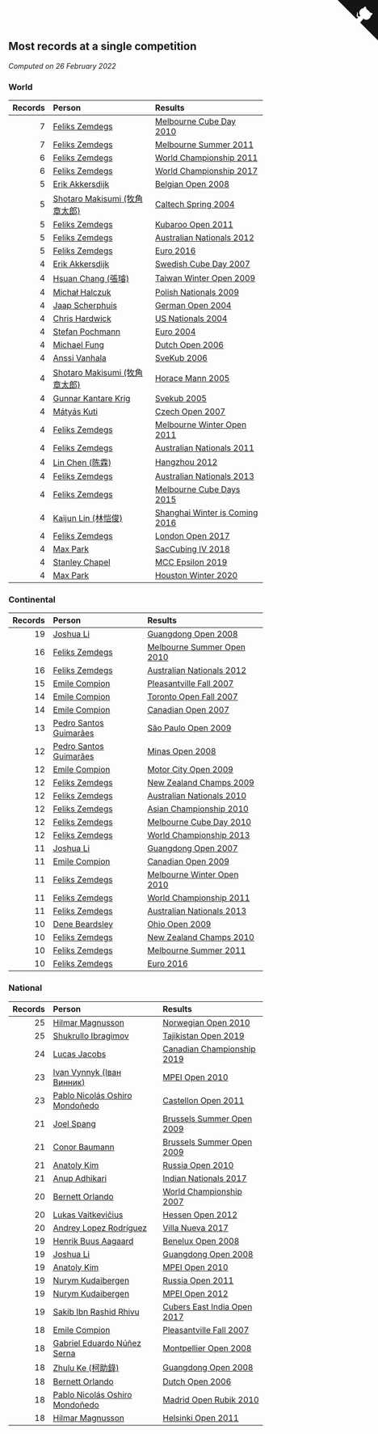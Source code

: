 ## Most records at a single competition

*Computed on 26 February 2022*


### World

| Records | Person | Results |
| ---: | :--- | :--- |
| 7 | [Feliks Zemdegs](https://www.worldcubeassociation.org/persons/2009ZEMD01) | [Melbourne Cube Day 2010](https://www.worldcubeassociation.org/competitions/MelbourneCubeDay2010/results/by_person#2009ZEMD01) |
| 7 | [Feliks Zemdegs](https://www.worldcubeassociation.org/persons/2009ZEMD01) | [Melbourne Summer 2011](https://www.worldcubeassociation.org/competitions/MelbourneSummer2011/results/by_person#2009ZEMD01) |
| 6 | [Feliks Zemdegs](https://www.worldcubeassociation.org/persons/2009ZEMD01) | [World Championship 2011](https://www.worldcubeassociation.org/competitions/WC2011/results/by_person#2009ZEMD01) |
| 6 | [Feliks Zemdegs](https://www.worldcubeassociation.org/persons/2009ZEMD01) | [World Championship 2017](https://www.worldcubeassociation.org/competitions/WC2017/results/by_person#2009ZEMD01) |
| 5 | [Erik Akkersdijk](https://www.worldcubeassociation.org/persons/2005AKKE01) | [Belgian Open 2008](https://www.worldcubeassociation.org/competitions/BelgianOpen2008/results/by_person#2005AKKE01) |
| 5 | [Shotaro Makisumi (牧角章太郎)](https://www.worldcubeassociation.org/persons/2003MAKI01) | [Caltech Spring 2004](https://www.worldcubeassociation.org/competitions/CaltechSpring2004/results/by_person#2003MAKI01) |
| 5 | [Feliks Zemdegs](https://www.worldcubeassociation.org/persons/2009ZEMD01) | [Kubaroo Open 2011](https://www.worldcubeassociation.org/competitions/KubarooOpen2011/results/by_person#2009ZEMD01) |
| 5 | [Feliks Zemdegs](https://www.worldcubeassociation.org/persons/2009ZEMD01) | [Australian Nationals 2012](https://www.worldcubeassociation.org/competitions/AustralianNationals2012/results/by_person#2009ZEMD01) |
| 5 | [Feliks Zemdegs](https://www.worldcubeassociation.org/persons/2009ZEMD01) | [Euro 2016](https://www.worldcubeassociation.org/competitions/Euro2016/results/by_person#2009ZEMD01) |
| 4 | [Erik Akkersdijk](https://www.worldcubeassociation.org/persons/2005AKKE01) | [Swedish Cube Day 2007](https://www.worldcubeassociation.org/competitions/SwedishCubeDay2007/results/by_person#2005AKKE01) |
| 4 | [Hsuan Chang (張璿)](https://www.worldcubeassociation.org/persons/2008CHAN09) | [Taiwan Winter Open 2009](https://www.worldcubeassociation.org/competitions/TaiwanWinterOpen2009/results/by_person#2008CHAN09) |
| 4 | [Michał Halczuk](https://www.worldcubeassociation.org/persons/2006HALC01) | [Polish Nationals 2009](https://www.worldcubeassociation.org/competitions/Poland2009/results/by_person#2006HALC01) |
| 4 | [Jaap Scherphuis](https://www.worldcubeassociation.org/persons/2003SCHE01) | [German Open 2004](https://www.worldcubeassociation.org/competitions/GermanOpen2004/results/by_person#2003SCHE01) |
| 4 | [Chris Hardwick](https://www.worldcubeassociation.org/persons/2003HARD01) | [US Nationals 2004](https://www.worldcubeassociation.org/competitions/US2004/results/by_person#2003HARD01) |
| 4 | [Stefan Pochmann](https://www.worldcubeassociation.org/persons/2003POCH01) | [Euro 2004](https://www.worldcubeassociation.org/competitions/Euro2004/results/by_person#2003POCH01) |
| 4 | [Michael Fung](https://www.worldcubeassociation.org/persons/2005FUNG01) | [Dutch Open 2006](https://www.worldcubeassociation.org/competitions/DutchOpen2006/results/by_person#2005FUNG01) |
| 4 | [Anssi Vanhala](https://www.worldcubeassociation.org/persons/2005VANH01) | [SveKub 2006](https://www.worldcubeassociation.org/competitions/Svekub2006/results/by_person#2005VANH01) |
| 4 | [Shotaro Makisumi (牧角章太郎)](https://www.worldcubeassociation.org/persons/2003MAKI01) | [Horace Mann 2005](https://www.worldcubeassociation.org/competitions/HoraceMann2005/results/by_person#2003MAKI01) |
| 4 | [Gunnar Kantare Krig](https://www.worldcubeassociation.org/persons/2004KRIG01) | [Svekub 2005](https://www.worldcubeassociation.org/competitions/Svekub2005/results/by_person#2004KRIG01) |
| 4 | [Mátyás Kuti](https://www.worldcubeassociation.org/persons/2006KUTI01) | [Czech Open 2007](https://www.worldcubeassociation.org/competitions/CzechOpen2007/results/by_person#2006KUTI01) |
| 4 | [Feliks Zemdegs](https://www.worldcubeassociation.org/persons/2009ZEMD01) | [Melbourne Winter Open 2011](https://www.worldcubeassociation.org/competitions/MelbourneWinterOpen2011/results/by_person#2009ZEMD01) |
| 4 | [Feliks Zemdegs](https://www.worldcubeassociation.org/persons/2009ZEMD01) | [Australian Nationals 2011](https://www.worldcubeassociation.org/competitions/AustralianNationals2011/results/by_person#2009ZEMD01) |
| 4 | [Lin Chen (陈霖)](https://www.worldcubeassociation.org/persons/2010CHEN20) | [Hangzhou 2012](https://www.worldcubeassociation.org/competitions/HangzhouOpen2012/results/by_person#2010CHEN20) |
| 4 | [Feliks Zemdegs](https://www.worldcubeassociation.org/persons/2009ZEMD01) | [Australian Nationals 2013](https://www.worldcubeassociation.org/competitions/AustralianNationals2013/results/by_person#2009ZEMD01) |
| 4 | [Feliks Zemdegs](https://www.worldcubeassociation.org/persons/2009ZEMD01) | [Melbourne Cube Days 2015](https://www.worldcubeassociation.org/competitions/MelbourneCubeDay2015/results/by_person#2009ZEMD01) |
| 4 | [Kaijun Lin (林恺俊)](https://www.worldcubeassociation.org/persons/2013LINK01) | [Shanghai Winter is Coming 2016](https://www.worldcubeassociation.org/competitions/ShanghaiWinterisComing2016/results/by_person#2013LINK01) |
| 4 | [Feliks Zemdegs](https://www.worldcubeassociation.org/persons/2009ZEMD01) | [London Open 2017](https://www.worldcubeassociation.org/competitions/LondonOpen2017/results/by_person#2009ZEMD01) |
| 4 | [Max Park](https://www.worldcubeassociation.org/persons/2012PARK03) | [SacCubing IV 2018](https://www.worldcubeassociation.org/competitions/SacCubingIV2018/results/by_person#2012PARK03) |
| 4 | [Stanley Chapel](https://www.worldcubeassociation.org/persons/2016CHAP04) | [MCC Epsilon 2019](https://www.worldcubeassociation.org/competitions/MichiganCubingClubEpsilon2019/results/by_person#2016CHAP04) |
| 4 | [Max Park](https://www.worldcubeassociation.org/persons/2012PARK03) | [Houston Winter 2020](https://www.worldcubeassociation.org/competitions/HoustonWinter2020/results/by_person#2012PARK03) |

### Continental

| Records | Person | Results |
| ---: | :--- | :--- |
| 19 | [Joshua Li](https://www.worldcubeassociation.org/persons/2007LIJO01) | [Guangdong Open 2008](https://www.worldcubeassociation.org/competitions/GuangdongOpen2008/results/by_person#2007LIJO01) |
| 16 | [Feliks Zemdegs](https://www.worldcubeassociation.org/persons/2009ZEMD01) | [Melbourne Summer Open 2010](https://www.worldcubeassociation.org/competitions/MelbourneSummerOpen2010/results/by_person#2009ZEMD01) |
| 16 | [Feliks Zemdegs](https://www.worldcubeassociation.org/persons/2009ZEMD01) | [Australian Nationals 2012](https://www.worldcubeassociation.org/competitions/AustralianNationals2012/results/by_person#2009ZEMD01) |
| 15 | [Emile Compion](https://www.worldcubeassociation.org/persons/2007COMP01) | [Pleasantville Fall 2007](https://www.worldcubeassociation.org/competitions/PleasantvilleFall2007/results/by_person#2007COMP01) |
| 14 | [Emile Compion](https://www.worldcubeassociation.org/persons/2007COMP01) | [Toronto Open Fall 2007](https://www.worldcubeassociation.org/competitions/TorontoOpenFall2007/results/by_person#2007COMP01) |
| 14 | [Emile Compion](https://www.worldcubeassociation.org/persons/2007COMP01) | [Canadian Open 2007](https://www.worldcubeassociation.org/competitions/CanadianOpen2007/results/by_person#2007COMP01) |
| 13 | [Pedro Santos Guimarães](https://www.worldcubeassociation.org/persons/2007GUIM01) | [São Paulo Open 2009](https://www.worldcubeassociation.org/competitions/SaoPauloOpen2009/results/by_person#2007GUIM01) |
| 12 | [Pedro Santos Guimarães](https://www.worldcubeassociation.org/persons/2007GUIM01) | [Minas Open 2008](https://www.worldcubeassociation.org/competitions/MinasOpen2008/results/by_person#2007GUIM01) |
| 12 | [Emile Compion](https://www.worldcubeassociation.org/persons/2007COMP01) | [Motor City Open 2009](https://www.worldcubeassociation.org/competitions/MotorCityOpen2009/results/by_person#2007COMP01) |
| 12 | [Feliks Zemdegs](https://www.worldcubeassociation.org/persons/2009ZEMD01) | [New Zealand Champs 2009](https://www.worldcubeassociation.org/competitions/NewZealandChamps2009/results/by_person#2009ZEMD01) |
| 12 | [Feliks Zemdegs](https://www.worldcubeassociation.org/persons/2009ZEMD01) | [Australian Nationals 2010](https://www.worldcubeassociation.org/competitions/AustralianNationals2010/results/by_person#2009ZEMD01) |
| 12 | [Feliks Zemdegs](https://www.worldcubeassociation.org/persons/2009ZEMD01) | [Asian Championship 2010](https://www.worldcubeassociation.org/competitions/AsianChampionship2010/results/by_person#2009ZEMD01) |
| 12 | [Feliks Zemdegs](https://www.worldcubeassociation.org/persons/2009ZEMD01) | [Melbourne Cube Day 2010](https://www.worldcubeassociation.org/competitions/MelbourneCubeDay2010/results/by_person#2009ZEMD01) |
| 12 | [Feliks Zemdegs](https://www.worldcubeassociation.org/persons/2009ZEMD01) | [World Championship 2013](https://www.worldcubeassociation.org/competitions/WC2013/results/by_person#2009ZEMD01) |
| 11 | [Joshua Li](https://www.worldcubeassociation.org/persons/2007LIJO01) | [Guangdong Open 2007](https://www.worldcubeassociation.org/competitions/GuangdongOpen2007/results/by_person#2007LIJO01) |
| 11 | [Emile Compion](https://www.worldcubeassociation.org/persons/2007COMP01) | [Canadian Open 2009](https://www.worldcubeassociation.org/competitions/CanadianOpen2009/results/by_person#2007COMP01) |
| 11 | [Feliks Zemdegs](https://www.worldcubeassociation.org/persons/2009ZEMD01) | [Melbourne Winter Open 2010](https://www.worldcubeassociation.org/competitions/MelbourneWinterOpen2010/results/by_person#2009ZEMD01) |
| 11 | [Feliks Zemdegs](https://www.worldcubeassociation.org/persons/2009ZEMD01) | [World Championship 2011](https://www.worldcubeassociation.org/competitions/WC2011/results/by_person#2009ZEMD01) |
| 11 | [Feliks Zemdegs](https://www.worldcubeassociation.org/persons/2009ZEMD01) | [Australian Nationals 2013](https://www.worldcubeassociation.org/competitions/AustralianNationals2013/results/by_person#2009ZEMD01) |
| 10 | [Dene Beardsley](https://www.worldcubeassociation.org/persons/2009BEAR01) | [Ohio Open 2009](https://www.worldcubeassociation.org/competitions/OhioOpen2009/results/by_person#2009BEAR01) |
| 10 | [Feliks Zemdegs](https://www.worldcubeassociation.org/persons/2009ZEMD01) | [New Zealand Champs 2010](https://www.worldcubeassociation.org/competitions/NewZealand2010/results/by_person#2009ZEMD01) |
| 10 | [Feliks Zemdegs](https://www.worldcubeassociation.org/persons/2009ZEMD01) | [Melbourne Summer 2011](https://www.worldcubeassociation.org/competitions/MelbourneSummer2011/results/by_person#2009ZEMD01) |
| 10 | [Feliks Zemdegs](https://www.worldcubeassociation.org/persons/2009ZEMD01) | [Euro 2016](https://www.worldcubeassociation.org/competitions/Euro2016/results/by_person#2009ZEMD01) |

### National

| Records | Person | Results |
| ---: | :--- | :--- |
| 25 | [Hilmar Magnusson](https://www.worldcubeassociation.org/persons/2009MAGN02) | [Norwegian Open 2010](https://www.worldcubeassociation.org/competitions/NorwegianOpen2010/results/by_person#2009MAGN02) |
| 25 | [Shukrullo Ibragimov](https://www.worldcubeassociation.org/persons/2017IBRA05) | [Tajikistan Open 2019](https://www.worldcubeassociation.org/competitions/TajikistanOpen2019/results/by_person#2017IBRA05) |
| 24 | [Lucas Jacobs](https://www.worldcubeassociation.org/persons/2018JACO10) | [Canadian Championship 2019](https://www.worldcubeassociation.org/competitions/CanadianChampionship2019/results/by_person#2018JACO10) |
| 23 | [Ivan Vynnyk (Іван Винник)](https://www.worldcubeassociation.org/persons/2010VYNN01) | [MPEI Open 2010](https://www.worldcubeassociation.org/competitions/MPEIOpen2010/results/by_person#2010VYNN01) |
| 23 | [Pablo Nicolás Oshiro Mondoñedo](https://www.worldcubeassociation.org/persons/2010MOND01) | [Castellon Open 2011](https://www.worldcubeassociation.org/competitions/CastellonOpen2011/results/by_person#2010MOND01) |
| 21 | [Joel Spang](https://www.worldcubeassociation.org/persons/2009SPAN01) | [Brussels Summer Open 2009](https://www.worldcubeassociation.org/competitions/BrusselsSummerOpen2009/results/by_person#2009SPAN01) |
| 21 | [Conor Baumann](https://www.worldcubeassociation.org/persons/2009BAUM01) | [Brussels Summer Open 2009](https://www.worldcubeassociation.org/competitions/BrusselsSummerOpen2009/results/by_person#2009BAUM01) |
| 21 | [Anatoly Kim](https://www.worldcubeassociation.org/persons/2009KIMA01) | [Russia Open 2010](https://www.worldcubeassociation.org/competitions/RussiaOpen2010/results/by_person#2009KIMA01) |
| 21 | [Anup Adhikari](https://www.worldcubeassociation.org/persons/2016ADHI01) | [Indian Nationals 2017](https://www.worldcubeassociation.org/competitions/IndianNationals2017/results/by_person#2016ADHI01) |
| 20 | [Bernett Orlando](https://www.worldcubeassociation.org/persons/2006ORLA01) | [World Championship 2007](https://www.worldcubeassociation.org/competitions/WC2007/results/by_person#2006ORLA01) |
| 20 | [Lukas Vaitkevičius](https://www.worldcubeassociation.org/persons/2011VAIT01) | [Hessen Open 2012](https://www.worldcubeassociation.org/competitions/HessenOpen2012/results/by_person#2011VAIT01) |
| 20 | [Andrey Lopez Rodríguez](https://www.worldcubeassociation.org/persons/2017RODR26) | [Villa Nueva 2017](https://www.worldcubeassociation.org/competitions/VillaNuevaOpen2017/results/by_person#2017RODR26) |
| 19 | [Henrik Buus Aagaard](https://www.worldcubeassociation.org/persons/2006BUUS01) | [Benelux Open 2008](https://www.worldcubeassociation.org/competitions/BeneluxOpen2008/results/by_person#2006BUUS01) |
| 19 | [Joshua Li](https://www.worldcubeassociation.org/persons/2007LIJO01) | [Guangdong Open 2008](https://www.worldcubeassociation.org/competitions/GuangdongOpen2008/results/by_person#2007LIJO01) |
| 19 | [Anatoly Kim](https://www.worldcubeassociation.org/persons/2009KIMA01) | [MPEI Open 2010](https://www.worldcubeassociation.org/competitions/MPEIOpen2010/results/by_person#2009KIMA01) |
| 19 | [Nurym Kudaibergen](https://www.worldcubeassociation.org/persons/2011KUDA01) | [Russia Open 2011](https://www.worldcubeassociation.org/competitions/RussiaOpen2011/results/by_person#2011KUDA01) |
| 19 | [Nurym Kudaibergen](https://www.worldcubeassociation.org/persons/2011KUDA01) | [MPEI Open 2012](https://www.worldcubeassociation.org/competitions/MPEIOpen2012/results/by_person#2011KUDA01) |
| 19 | [Sakib Ibn Rashid Rhivu](https://www.worldcubeassociation.org/persons/2017RHIV01) | [Cubers East India Open 2017](https://www.worldcubeassociation.org/competitions/CubersEastIndiaOpen2017/results/by_person#2017RHIV01) |
| 18 | [Emile Compion](https://www.worldcubeassociation.org/persons/2007COMP01) | [Pleasantville Fall 2007](https://www.worldcubeassociation.org/competitions/PleasantvilleFall2007/results/by_person#2007COMP01) |
| 18 | [Gabriel Eduardo Núñez Serna](https://www.worldcubeassociation.org/persons/2008NUNE01) | [Montpellier Open 2008](https://www.worldcubeassociation.org/competitions/MontpellierOpen2008/results/by_person#2008NUNE01) |
| 18 | [Zhulu Ke (柯助錄)](https://www.worldcubeassociation.org/persons/2007KEZH01) | [Guangdong Open 2008](https://www.worldcubeassociation.org/competitions/GuangdongOpen2008/results/by_person#2007KEZH01) |
| 18 | [Bernett Orlando](https://www.worldcubeassociation.org/persons/2006ORLA01) | [Dutch Open 2006](https://www.worldcubeassociation.org/competitions/DutchOpen2006/results/by_person#2006ORLA01) |
| 18 | [Pablo Nicolás Oshiro Mondoñedo](https://www.worldcubeassociation.org/persons/2010MOND01) | [Madrid Open Rubik 2010](https://www.worldcubeassociation.org/competitions/MadridOpenRubik2010/results/by_person#2010MOND01) |
| 18 | [Hilmar Magnusson](https://www.worldcubeassociation.org/persons/2009MAGN02) | [Helsinki Open 2011](https://www.worldcubeassociation.org/competitions/HelsinkiOpen2011/results/by_person#2009MAGN02) |


<a href="https://github.com/jonatanklosko/wca_statistics" class="github-corner" aria-label="View source on Github"><svg width="80" height="80" viewBox="0 0 250 250" style="fill:#151513; color:#fff; position: absolute; top: 0; border: 0; right: 0;" aria-hidden="true"><path d="M0,0 L115,115 L130,115 L142,142 L250,250 L250,0 Z"></path><path d="M128.3,109.0 C113.8,99.7 119.0,89.6 119.0,89.6 C122.0,82.7 120.5,78.6 120.5,78.6 C119.2,72.0 123.4,76.3 123.4,76.3 C127.3,80.9 125.5,87.3 125.5,87.3 C122.9,97.6 130.6,101.9 134.4,103.2" fill="currentColor" style="transform-origin: 130px 106px;" class="octo-arm"></path><path d="M115.0,115.0 C114.9,115.1 118.7,116.5 119.8,115.4 L133.7,101.6 C136.9,99.2 139.9,98.4 142.2,98.6 C133.8,88.0 127.5,74.4 143.8,58.0 C148.5,53.4 154.0,51.2 159.7,51.0 C160.3,49.4 163.2,43.6 171.4,40.1 C171.4,40.1 176.1,42.5 178.8,56.2 C183.1,58.6 187.2,61.8 190.9,65.4 C194.5,69.0 197.7,73.2 200.1,77.6 C213.8,80.2 216.3,84.9 216.3,84.9 C212.7,93.1 206.9,96.0 205.4,96.6 C205.1,102.4 203.0,107.8 198.3,112.5 C181.9,128.9 168.3,122.5 157.7,114.1 C157.9,116.9 156.7,120.9 152.7,124.9 L141.0,136.5 C139.8,137.7 141.6,141.9 141.8,141.8 Z" fill="currentColor" class="octo-body"></path></svg></a><style>.github-corner:hover .octo-arm{animation:octocat-wave 560ms ease-in-out}@keyframes octocat-wave{0%,100%{transform:rotate(0)}20%,60%{transform:rotate(-25deg)}40%,80%{transform:rotate(10deg)}}@media (max-width:500px){.github-corner:hover .octo-arm{animation:none}.github-corner .octo-arm{animation:octocat-wave 560ms ease-in-out}}</style>
